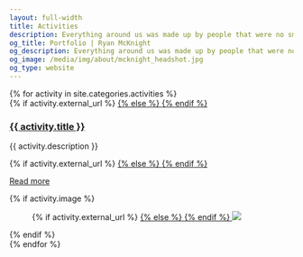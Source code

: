 ```yaml
---
layout: full-width
title: Activities
description: Everything around us was made up by people that were no smarter than us, and we can change it.
og_title: Portfolio | Ryan McKnight
og_description: Everything around us was made up by people that were no smarter than us, and we can change it.
og_image: /media/img/about/mcknight_headshot.jpg
og_type: website
---
```

<section class="stripe-section">
	<section class="grid-wrapper">
		{% for activity in site.categories.activities %}
		<article>
			<figcaption>
				{% if activity.external_url %}
				<a href="{{ activity.external_url }}">
				{% else %}
				<a href="{{ activity.url }}">
				{% endif %}
				<h3>
					{{ activity.title }}
				</h3>
				</a>
				<p class="description">{{ activity.description }}</p>
				{% if activity.external_url %}
				<a href="{{ activity.external_url }}">
				{% else %}
				<a href="{{ activity.url }}">
				{% endif %}
				<p class="meta">Read more</p>
				</a>
			</figcaption>
			{% if activity.image %}
			<figure>
				{% if activity.external_url %}
				<a href="{{ activity.external_url }}">
				{% else %}
				<a href="{{ activity.url }}">
				{% endif %}
				<img src="{{ activity.image }}" />
				</a>
			</figure>
			{% endif %}
		</article>
		{% endfor %}
	</section>
</section>